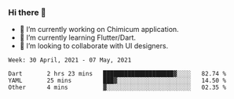 ### Hi there 👋

<!--
**devcat37/devcat37** is a ✨ _special_ ✨ repository because its `README.md` (this file) appears on your GitHub profile.-->


- 🔭 I’m currently working on Chimicum application.
- 🌱 I’m currently learning Flutter/Dart.
- 👯 I’m looking to collaborate with UI designers.
<!-- - 🤔 I’m looking for help with ... -->

<!--START_SECTION:waka-->
```text
Week: 30 April, 2021 - 07 May, 2021

Dart       2 hrs 23 mins   ████████████████████▓░░░░   82.74 % 
YAML       25 mins         ███▓░░░░░░░░░░░░░░░░░░░░░   14.50 % 
Other      4 mins          ▓░░░░░░░░░░░░░░░░░░░░░░░░   02.35 % 
```
<!--END_SECTION:waka-->
